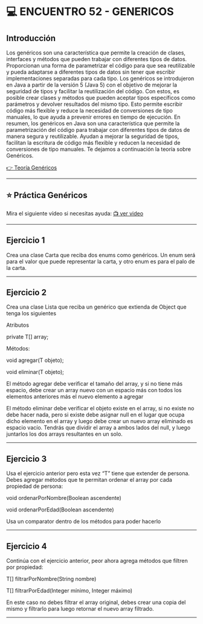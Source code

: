 # :computer: ENCUENTRO 52 - GENERICOS

## Introducción

Los genéricos son una característica que permite la creación de clases, interfaces y métodos que pueden trabajar con diferentes tipos de datos. Proporcionan una forma de parametrizar el código para que sea reutilizable y pueda adaptarse a diferentes tipos de datos sin tener que escribir implementaciones separadas para cada tipo. Los genéricos se introdujeron en Java a partir de la versión 5 (Java 5) con el objetivo de mejorar la seguridad de tipos y facilitar la reutilización del código. Con estos, es posible crear clases y métodos que pueden aceptar tipos específicos como parámetros y devolver resultados del mismo tipo. Esto permite escribir código más flexible y reduce la necesidad de conversiones de tipo manuales, lo que ayuda a prevenir errores en tiempo de ejecución. En resumen, los genéricos en Java son una característica que permite la parametrización del código para trabajar con diferentes tipos de datos de manera segura y reutilizable. Ayudan a mejorar la seguridad de tipos, facilitan la escritura de código más flexible y reducen la necesidad de conversiones de tipo manuales. Te dejamos a continuación la teoría sobre Genéricos. 

[👉 Teoría Genéricos](https://drive.google.com/file/d/19Vw3xlkUgEYgvOS85MYOF5d9UTRW_qvm/view)

---

## :star: Práctica Genéricos

Mira el siguiente vídeo si necesitas ayuda: [:tv: ver video](https://youtu.be/HDsDGMKQICQ)

---

## Ejercicio 1

Crea una clase Carta que reciba dos enums como genéricos. Un enum será para el valor que puede representar la carta, y otro enum es para el palo de la carta.

---

## Ejercicio 2

Crea una clase Lista que reciba un genérico que extienda de Object que tenga los siguientes 

Atributos

private T[] array;

Métodos:

void agregar(T objeto);

void eliminar(T objeto);

El método agregar debe verificar el tamaño del array, y si no tiene más espacio, debe crear un array nuevo con un espacio más con todos los elementos anteriores más el nuevo elemento a agregar

El método eliminar debe verificar el objeto existe en el array, si no existe no debe hacer nada, pero si existe debe asignar null en el lugar que ocupa dicho elemento en el array y luego debe crear un nuevo array eliminado es espacio vacío. Tendrás que dividir el array a ambos lados del null, y luego juntarlos los dos arrays resultantes en un solo.

---

## Ejercicio 3

Usa el ejercicio anterior pero esta vez “T” tiene que extender de persona. Debes agregar métodos que te permitan ordenar el array por cada propiedad de persona:

void ordenarPorNombre(Boolean ascendente)

void ordenarPorEdad(Boolean ascendente) 

Usa un comparator dentro de los métodos para poder hacerlo

---

## Ejercicio 4

Continúa con el ejercicio anterior, peor ahora agrega métodos que filtren por propiedad:

T[] filtrarPorNombre(String nombre)

T[] filtrarPorEdad(Integer mínimo, Integer máximo)

En este caso no debes filtrar el array original, debes crear una copia del mismo y filtrarlo para luego retornar el nuevo array filtrado.





---

